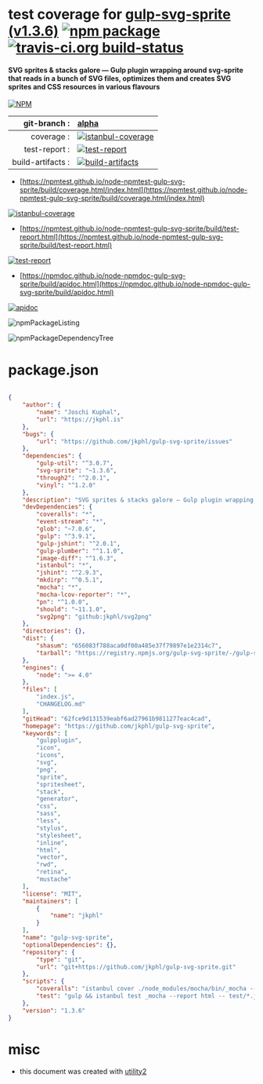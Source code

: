 # test coverage for  [gulp-svg-sprite (v1.3.6)](https://github.com/jkphl/gulp-svg-sprite)  [![npm package](https://img.shields.io/npm/v/npmtest-gulp-svg-sprite.svg?style=flat-square)](https://www.npmjs.org/package/npmtest-gulp-svg-sprite) [![travis-ci.org build-status](https://api.travis-ci.org/npmtest/node-npmtest-gulp-svg-sprite.svg)](https://travis-ci.org/npmtest/node-npmtest-gulp-svg-sprite)
#### SVG sprites & stacks galore — Gulp plugin wrapping around svg-sprite that reads in a bunch of SVG files, optimizes them and creates SVG sprites and CSS resources in various flavours

[![NPM](https://nodei.co/npm/gulp-svg-sprite.png?downloads=true&downloadRank=true&stars=true)](https://www.npmjs.com/package/gulp-svg-sprite)

| git-branch : | [alpha](https://github.com/npmtest/node-npmtest-gulp-svg-sprite/tree/alpha)|
|--:|:--|
| coverage : | [![istanbul-coverage](https://npmtest.github.io/node-npmtest-gulp-svg-sprite/build/coverage.badge.svg)](https://npmtest.github.io/node-npmtest-gulp-svg-sprite/build/coverage.html/index.html)|
| test-report : | [![test-report](https://npmtest.github.io/node-npmtest-gulp-svg-sprite/build/test-report.badge.svg)](https://npmtest.github.io/node-npmtest-gulp-svg-sprite/build/test-report.html)|
| build-artifacts : | [![build-artifacts](https://npmtest.github.io/node-npmtest-gulp-svg-sprite/glyphicons_144_folder_open.png)](https://github.com/npmtest/node-npmtest-gulp-svg-sprite/tree/gh-pages/build)|

- [https://npmtest.github.io/node-npmtest-gulp-svg-sprite/build/coverage.html/index.html](https://npmtest.github.io/node-npmtest-gulp-svg-sprite/build/coverage.html/index.html)

[![istanbul-coverage](https://npmtest.github.io/node-npmtest-gulp-svg-sprite/build/screenCapture.buildCi.browser.%252Ftmp%252Fbuild%252Fcoverage.lib.html.png)](https://npmtest.github.io/node-npmtest-gulp-svg-sprite/build/coverage.html/index.html)

- [https://npmtest.github.io/node-npmtest-gulp-svg-sprite/build/test-report.html](https://npmtest.github.io/node-npmtest-gulp-svg-sprite/build/test-report.html)

[![test-report](https://npmtest.github.io/node-npmtest-gulp-svg-sprite/build/screenCapture.buildCi.browser.%252Ftmp%252Fbuild%252Ftest-report.html.png)](https://npmtest.github.io/node-npmtest-gulp-svg-sprite/build/test-report.html)

- [https://npmdoc.github.io/node-npmdoc-gulp-svg-sprite/build/apidoc.html](https://npmdoc.github.io/node-npmdoc-gulp-svg-sprite/build/apidoc.html)

[![apidoc](https://npmdoc.github.io/node-npmdoc-gulp-svg-sprite/build/screenCapture.buildCi.browser.%252Ftmp%252Fbuild%252Fapidoc.html.png)](https://npmdoc.github.io/node-npmdoc-gulp-svg-sprite/build/apidoc.html)

![npmPackageListing](https://npmtest.github.io/node-npmtest-gulp-svg-sprite/build/screenCapture.npmPackageListing.svg)

![npmPackageDependencyTree](https://npmtest.github.io/node-npmtest-gulp-svg-sprite/build/screenCapture.npmPackageDependencyTree.svg)



# package.json

```json

{
    "author": {
        "name": "Joschi Kuphal",
        "url": "https://jkphl.is"
    },
    "bugs": {
        "url": "https://github.com/jkphl/gulp-svg-sprite/issues"
    },
    "dependencies": {
        "gulp-util": "^3.0.7",
        "svg-sprite": "~1.3.6",
        "through2": "^2.0.1",
        "vinyl": "^1.2.0"
    },
    "description": "SVG sprites & stacks galore — Gulp plugin wrapping around svg-sprite that reads in a bunch of SVG files, optimizes them and creates SVG sprites and CSS resources in various flavours",
    "devDependencies": {
        "coveralls": "*",
        "event-stream": "*",
        "glob": "~7.0.6",
        "gulp": "^3.9.1",
        "gulp-jshint": "^2.0.1",
        "gulp-plumber": "^1.1.0",
        "image-diff": "^1.6.3",
        "istanbul": "*",
        "jshint": "^2.9.3",
        "mkdirp": "^0.5.1",
        "mocha": "*",
        "mocha-lcov-reporter": "*",
        "pn": "^1.0.0",
        "should": "~11.1.0",
        "svg2png": "github:jkphl/svg2png"
    },
    "directories": {},
    "dist": {
        "shasum": "656083f788aca0df00a485e37f79897e1e2314c7",
        "tarball": "https://registry.npmjs.org/gulp-svg-sprite/-/gulp-svg-sprite-1.3.6.tgz"
    },
    "engines": {
        "node": ">= 4.0"
    },
    "files": [
        "index.js",
        "CHANGELOG.md"
    ],
    "gitHead": "62fce9d131539eabf6ad27961b9811277eac4cad",
    "homepage": "https://github.com/jkphl/gulp-svg-sprite",
    "keywords": [
        "gulpplugin",
        "icon",
        "icons",
        "svg",
        "png",
        "sprite",
        "spritesheet",
        "stack",
        "generator",
        "css",
        "sass",
        "less",
        "stylus",
        "stylesheet",
        "inline",
        "html",
        "vector",
        "rwd",
        "retina",
        "mustache"
    ],
    "license": "MIT",
    "maintainers": [
        {
            "name": "jkphl"
        }
    ],
    "name": "gulp-svg-sprite",
    "optionalDependencies": {},
    "repository": {
        "type": "git",
        "url": "git+https://github.com/jkphl/gulp-svg-sprite.git"
    },
    "scripts": {
        "coveralls": "istanbul cover ./node_modules/mocha/bin/_mocha --report lcovonly -- -R spec && cat ./coverage/lcov.info | ./node_modules/coveralls/bin/coveralls.js && rm -rf ./coverage",
        "test": "gulp && istanbul test _mocha --report html -- test/*.js --reporter spec"
    },
    "version": "1.3.6"
}
```



# misc
- this document was created with [utility2](https://github.com/kaizhu256/node-utility2)
